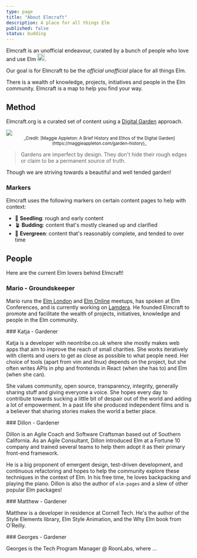 ```yaml
---
type: page
title: "About Elmcraft"
description: A place for all things Elm
published: false
status: budding
---
```


Elmcraft is an unofficial endeavour, curated by a bunch of people who love and use Elm <img width="20" src="/images/elmcraft-heart-transparent.png" />.

Our goal is for Elmcraft to be the _official unofficial_ place for all things Elm.

There is a wealth of knowledge, projects, initiatives and people in the Elm community. Elmcraft is a map to help you find your way.


## Method

Elmcraft.org is a curated set of content using a [Digital Garden](https://maggieappleton.com/garden-history) approach.

<img maxwidth="600" src="/images/digital-garden.png" />

<center>
<small>
  _Credit: [Maggie Appleton: A Brief History and Ethos of the Digital Garden](https://maggieappleton.com/garden-history)_
</small>
</center>

> Gardens are imperfect by design. They don't hide their rough edges or claim to be a permanent source of truth.

Though we are striving towards a beautiful and well tended garden!


### Markers

Elmcraft uses the following markers on certain content pages to help with context:

- 🌱 **Seedling**: rough and early content
- 🪴 **Budding**: content that's mostly cleaned up and clarified
- 🌳 **Evergreen**: content that's reasonably complete, and tended to over time


## People

Here are the current Elm lovers behind Elmcraft!


### Mario - Groundskeeper

Mario runs the [Elm London](https://www.meetup.com/Elm-London-Meetup/) and [Elm Online](https://meetdown.app/group/10561/Elm-Online-Meetup) meetups, has spoken at Elm Conferences, and is currently working on [Lamdera](https://lamdera.com). He founded Elmcraft to promote and facilitate the wealth of projects, initiatives, knowledge and people in the Elm community.


<wip>
### Katja - Gardener

Katja is a developer with neontribe.co.uk where she mostly makes web apps that aim to improve the reach of small charities. She works iteratively with clients and users to get as close as possible to what people need. Her choice of tools (apart from vim and linux) depends on the project, but she often writes APIs in php and frontends in React (when she has to) and Elm (when she can).

She values community, open source, transparency, integrity, generally sharing stuff and giving everyone a voice. She hopes every day to contribute towards sucking a little bit of despair out of the world and adding a lot of empowerment. In a past life she produced independent films and is a believer that sharing stories makes the world a better place.
</wip>


<wip>
### Dillon - Gardener

Dillon is an Agile Coach and Software Craftsman based out of Southern California. As an Agile Consultant, Dillon introduced Elm at a Fortune 10 company and trained several teams to help them adopt it as their primary front-end framework.

He is a big proponent of emergent design, test-driven development, and continuous refactoring and hopes to help the community explore these techniques in the context of Elm. In his free time, he loves backpacking and playing the piano. Dillon is also the author of `elm-pages` and a slew of other popular Elm packages!
</wip>


<wip>
### Matthew - Gardener

Matthew is a developer in residence at Cornell Tech. He's the author of the Style Elements library, Elm Style Animation, and the Why Elm book from O'Reilly.
</wip>


<wip>
### Georges - Gardener

Georges is the Tech Program Manager @ RoonLabs, where ...
</wip>
